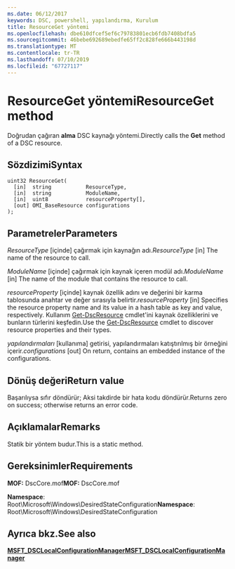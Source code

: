 ```yaml
---
ms.date: 06/12/2017
keywords: DSC, powershell, yapılandırma, Kurulum
title: ResourceGet yöntemi
ms.openlocfilehash: dbe610dfcef5ef6c79783801ecb6fdb7408bdfa5
ms.sourcegitcommit: 46bebe692689ebedfe65ff2c828fe666b443198d
ms.translationtype: MT
ms.contentlocale: tr-TR
ms.lasthandoff: 07/10/2019
ms.locfileid: "67727117"
---
```

# <a name="resourceget-method"></a><span data-ttu-id="74551-103">ResourceGet yöntemi</span><span class="sxs-lookup"><span data-stu-id="74551-103">ResourceGet method</span></span>

<span data-ttu-id="74551-104">Doğrudan çağıran **alma** DSC kaynağı yöntemi.</span><span class="sxs-lookup"><span data-stu-id="74551-104">Directly calls the **Get** method of a DSC resource.</span></span>

## <a name="syntax"></a><span data-ttu-id="74551-105">Sözdizimi</span><span class="sxs-lookup"><span data-stu-id="74551-105">Syntax</span></span>

```mof
uint32 ResourceGet(
  [in]  string           ResourceType,
  [in]  string           ModuleName,
  [in]  uint8            resourceProperty[],
  [out] OMI_BaseResource configurations
);
```

## <a name="parameters"></a><span data-ttu-id="74551-106">Parametreler</span><span class="sxs-lookup"><span data-stu-id="74551-106">Parameters</span></span>

<span data-ttu-id="74551-107">*ResourceType* \[içinde\] çağırmak için kaynağın adı.</span><span class="sxs-lookup"><span data-stu-id="74551-107">*ResourceType* \[in\] The name of the resource to call.</span></span>

<span data-ttu-id="74551-108">*ModuleName* \[içinde\] çağırmak için kaynak içeren modül adı.</span><span class="sxs-lookup"><span data-stu-id="74551-108">*ModuleName* \[in\] The name of the module that contains the resource to call.</span></span>

<span data-ttu-id="74551-109">*resourceProperty* \[içinde\] kaynak özellik adını ve değerini bir karma tablosunda anahtar ve değer sırasıyla belirtir.</span><span class="sxs-lookup"><span data-stu-id="74551-109">*resourceProperty* \[in\] Specifies the resource property name and its value in a hash table as key and value, respectively.</span></span> <span data-ttu-id="74551-110">Kullanım [Get-DscResource](/powershell/module/PSDesiredStateConfiguration/Get-DscResource) cmdlet'ini kaynak özelliklerini ve bunların türlerini keşfedin.</span><span class="sxs-lookup"><span data-stu-id="74551-110">Use the [Get-DscResource](/powershell/module/PSDesiredStateConfiguration/Get-DscResource) cmdlet to discover resource properties and their types.</span></span>

<span data-ttu-id="74551-111">*yapılandırmaları* \[kullanıma\] getirisi, yapılandırmaları katıştırılmış bir örneğini içerir.</span><span class="sxs-lookup"><span data-stu-id="74551-111">*configurations* \[out\] On return, contains an embedded instance of the configurations.</span></span>

## <a name="return-value"></a><span data-ttu-id="74551-112">Dönüş değeri</span><span class="sxs-lookup"><span data-stu-id="74551-112">Return value</span></span>

<span data-ttu-id="74551-113">Başarılıysa sıfır döndürür; Aksi takdirde bir hata kodu döndürür.</span><span class="sxs-lookup"><span data-stu-id="74551-113">Returns zero on success; otherwise returns an error code.</span></span>

## <a name="remarks"></a><span data-ttu-id="74551-114">Açıklamalar</span><span class="sxs-lookup"><span data-stu-id="74551-114">Remarks</span></span>

<span data-ttu-id="74551-115">Statik bir yöntem budur.</span><span class="sxs-lookup"><span data-stu-id="74551-115">This is a static method.</span></span>

## <a name="requirements"></a><span data-ttu-id="74551-116">Gereksinimler</span><span class="sxs-lookup"><span data-stu-id="74551-116">Requirements</span></span>

<span data-ttu-id="74551-117">**MOF:** DscCore.mof</span><span class="sxs-lookup"><span data-stu-id="74551-117">**MOF:** DscCore.mof</span></span>

<span data-ttu-id="74551-118">**Namespace**: Root\Microsoft\Windows\DesiredStateConfiguration</span><span class="sxs-lookup"><span data-stu-id="74551-118">**Namespace**: Root\Microsoft\Windows\DesiredStateConfiguration</span></span>

## <a name="see-also"></a><span data-ttu-id="74551-119">Ayrıca bkz.</span><span class="sxs-lookup"><span data-stu-id="74551-119">See also</span></span>

[<span data-ttu-id="74551-120">**MSFT_DSCLocalConfigurationManager**</span><span class="sxs-lookup"><span data-stu-id="74551-120">**MSFT_DSCLocalConfigurationManager**</span></span>](msft-dsclocalconfigurationmanager.md)
